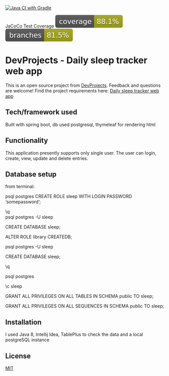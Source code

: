 [![Java CI with Gradle](https://github.com/rblcoder/daily_sleep_tracker/actions/workflows/gradle.yml/badge.svg)](https://github.com/rblcoder/daily_sleep_tracker/actions/workflows/gradle.yml)

JaCoCo Test Coverage  [![coverage](badges/jacoco.svg)](https://github.com/rblcoder/daily_sleep_tracker/actions/workflows/gradle.yml) [![branches coverage](badges/branches.svg)](https://github.com/rblcoder/daily_sleep_tracker/actions/workflows/gradle.yml)

# DevProjects - Daily sleep tracker web app

This is an open source project from [DevProjects](http://www.codementor.io/projects). Feedback and questions are welcome!
Find the project requirements here: [Daily sleep tracker web app](https://www.codementor.io/projects/web/daily-sleep-tracker-web-app-byi4kpk5rt)

## Tech/framework used
Built with spring boot, db used postgresql, thymeleaf for rendering html

## Functionality
This application presently supports only single user.
The user can login, create, view, update and delete entries.

## Database setup

from terminal:

psql postgres
CREATE ROLE sleep WITH LOGIN PASSWORD ‘somepassword’;

\q	
psql postgres -U sleep

CREATE DATABASE sleep;

ALTER ROLE library CREATEDB;

psql postgres -U sleep

CREATE DATABASE sleep;

\q

psql postgres

\c sleep

GRANT ALL PRIVILEGES ON ALL TABLES IN SCHEMA public TO sleep;

GRANT ALL PRIVILEGES ON ALL SEQUENCES IN SCHEMA public TO sleep;


## Installation
I used Java 8, Intellij Idea, TablePlus to check the data 
and a local postgreSQL instance

## License
[MIT](https://choosealicense.com/licenses/mit/)


